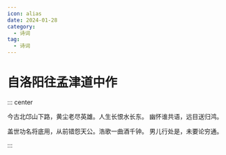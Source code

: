 ```yaml
---
icon: alias
date: 2024-01-28
category:
  - 诗词
tag:
  - 诗词
---
```


# 自洛阳往孟津道中作

<!-- more -->


::: center

今古北邙山下路，黄尘老尽英雄。人生长恨水长东。 幽怀谁共语，远目送归鸿。

盖世功名将底用，从前错怨天公。浩歌一曲酒千钟。 男儿行处是，未要论穷通。

:::